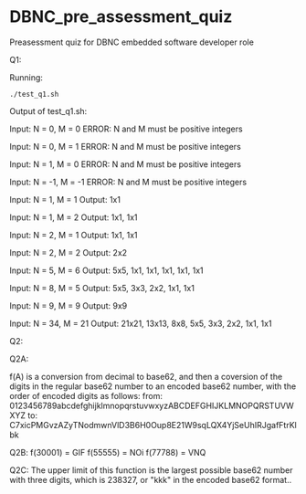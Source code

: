 # DBNC_pre_assessment_quiz
Preasessment quiz for DBNC embedded software developer role


Q1:

Running:

`./test_q1.sh`

Output of test_q1.sh:

Input: N = 0, M = 0
ERROR: N and M must be positive integers

Input: N = 0, M = 1
ERROR: N and M must be positive integers

Input: N = 1, M = 0
ERROR: N and M must be positive integers

Input: N = -1, M = -1
ERROR: N and M must be positive integers

Input: N = 1, M = 1
Output: 1x1

Input: N = 1, M = 2
Output: 1x1, 1x1

Input: N = 2, M = 1
Output: 1x1, 1x1

Input: N = 2, M = 2
Output: 2x2

Input: N = 5, M = 6
Output: 5x5, 1x1, 1x1, 1x1, 1x1, 1x1

Input: N = 8, M = 5
Output: 5x5, 3x3, 2x2, 1x1, 1x1

Input: N = 9, M = 9
Output: 9x9

Input: N = 34, M = 21
Output: 21x21, 13x13, 8x8, 5x5, 3x3, 2x2, 1x1, 1x1


Q2:

Q2A:

f(A) is a conversion from decimal to base62, and then a coversion of the digits
in the regular base62 number to an encoded base62 number, with the order of 
encoded digits as follows:
from:
0123456789abcdefghijklmnopqrstuvwxyzABCDEFGHIJKLMNOPQRSTUVWXYZ
to:
C7xicPMGvzAZyTNodmwnVlD3B6H0Oup8E21W9sqLQX4YjSeUhIRJgafFtrKlbk

Q2B:
f(30001) = GIF
f(55555) = NOi
f(77788) = VNQ

Q2C:
The upper limit of this function is the largest possible base62 number with 
three digits, which is 238327, or "kkk" in the encoded base62 format..